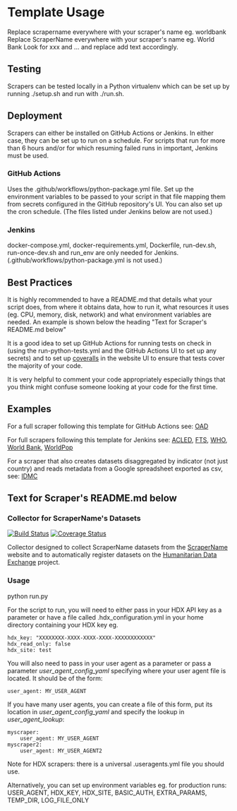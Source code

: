 # Template Usage

Replace scrapername everywhere with your scraper's name eg. worldbank
Replace ScraperName everywhere with your scraper's name eg. World Bank
Look for xxx and ... and replace add text accordingly.

## Testing

Scrapers can be tested locally in a Python virtualenv which can be set up by running
./setup.sh and run with ./run.sh. 

## Deployment

Scrapers can either be installed on GitHub Actions or Jenkins. In either case, they can be 
set up to run on a schedule. For scripts that run for more than 6 hours and/or for which
resuming failed runs in important, Jenkins must be used.

### GitHub Actions 
Uses the .github/workflows/python-package.yml file. Set up the environment variables to be 
passed to your script in that file mapping them from secrets configured in the GitHub 
repository's UI. You can also set up the cron schedule.
(The files listed under Jenkins below are not used.)

### Jenkins
docker-compose.yml, docker-requirements.yml, Dockerfile, run-dev.sh, run-once-dev.sh and run_env
are only needed for Jenkins. (.github/workflows/python-package.yml is not used.) 

## Best Practices
It is highly recommended to have a README.md that details what your script does, from where it
obtains data, how to run it, what resources it uses (eg. CPU, memory, disk, network) and what 
environment variables are needed. An example is shown below the heading "Text for Scraper's 
README.md below" 

It is a good idea to set up GitHub Actions for running tests on check in 
(using the run-python-tests.yml and the GitHub Actions UI to set up any secrets) and to set up [coveralls](https://coveralls.io/) 
in the website UI to ensure that tests cover the majority of your code.

It is very helpful to comment your code appropriately especially things that you think might
confuse someone looking at your code for the first time.

## Examples

For a full scraper following this template for GitHub Actions see:
[OAD](https://github.com/OCHA-DAP/hdx-scraper-scrapername)

For full scrapers following this template for Jenkins see:
[ACLED](https://github.com/OCHA-DAP/hdx-scraper-acled-africa),
[FTS](https://github.com/OCHA-DAP/hdx-scraper-fts),
[WHO](https://github.com/OCHA-DAP/hdx-scraper-who),
[World Bank](https://github.com/OCHA-DAP/hdx-scraper-worldbank),
[WorldPop](https://github.com/OCHA-DAP/hdx-scraper-worldpop)

For a scraper that also creates datasets disaggregated by indicator (not just country) and
reads metadata from a Google spreadsheet exported as csv, see:
[IDMC](https://github.com/OCHA-DAP/hdxscraper-idmc)

## Text for Scraper's README.md below

### Collector for ScraperName's Datasets
[![Build Status](https://github.com/OCHA-DAP/hdx-scraper-scrapername/workflows/build/badge.svg)](https://github.com/OCHA-DAP/hdx-scraper-scrapername/actions?query=workflow%3Abuild) [![Coverage Status](https://coveralls.io/repos/github/OCHA-DAP/hdx-scraper-scrapername/badge.svg?branch=master&ts=1)](https://coveralls.io/github/OCHA-DAP/hdx-scraper-scrapername?branch=master)

Collector designed to collect ScraperName datasets from the [ScraperName](http://) website 
and to automatically register datasets on the 
[Humanitarian Data Exchange](http://data.humdata.org/) project.

### Usage
python run.py

For the script to run, you will need to either pass in your HDX API key as a parameter or have a file called .hdx_configuration.yml in your home directory containing your HDX key eg.

    hdx_key: "XXXXXXXX-XXXX-XXXX-XXXX-XXXXXXXXXXXX"
    hdx_read_only: false
    hdx_site: test
    
 You will also need to pass in your user agent as a parameter or pass a parameter *user_agent_config_yaml* specifying where your user agent file is located. It should be of the form:
 
    user_agent: MY_USER_AGENT
    
 If you have many user agents, you can create a file of this form, put its location in *user_agent_config_yaml* and specify the lookup in *user_agent_lookup*:
 
    myscraper:
        user_agent: MY_USER_AGENT
    myscraper2:
        user_agent: MY_USER_AGENT2

 Note for HDX scrapers: there is a universal .useragents.yml file you should use.

 Alternatively, you can set up environment variables eg. for production runs: USER_AGENT, HDX_KEY, HDX_SITE, BASIC_AUTH, EXTRA_PARAMS, TEMP_DIR, LOG_FILE_ONLY